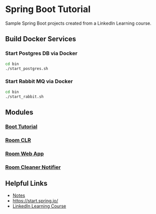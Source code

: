 # Spring Boot Tutorial

Sample Spring Boot projects created from a LinkedIn Learning course.


## Build Docker Services
### Start Postgres DB via Docker
```bash
cd bin
./start_postgres.sh
```

### Start Rabbit MQ via Docker
```bash
cd bin
./start_rabbit.sh
```

## Modules
### [Boot Tutorial](boot-tutorial/README.md)
### [Room CLR](room-clr/README.md)
### [Room Web App](room-web-app/README.md)
### [Room Cleaner Notifier](room-cleaner-notifier/README.md)

## Helpful Links
- [Notes](notes.md)
- https://start.spring.io/
- [LinkedIn Learning Course](https://www.linkedin.com/learning/spring-boot-2-0-essential-training-2/configuring-embedded-tomcat?u=2079044)